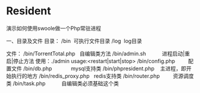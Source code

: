 # Resident
演示如何使用swoole做一个Php常驻进程

一、目录及文件
目录：
/bin  可执行文件目录
/log  log目录

文件：
/bin/TorrentTotal.php   自编辑类方法
/bin/admin.sh           进程启动|重启|停止方法 使用：./admin usage:<restart|start|stop>
/bin/config.php         配置文件
/bin/db.php             mysql支持类
/bin/phpresident.php    主进程，即开始执行的地方
/bin/redis_proxy.php    redis支持类
/bin/router.php         资源调度类
/bin/task.php           自编辑类必须基础这个类

